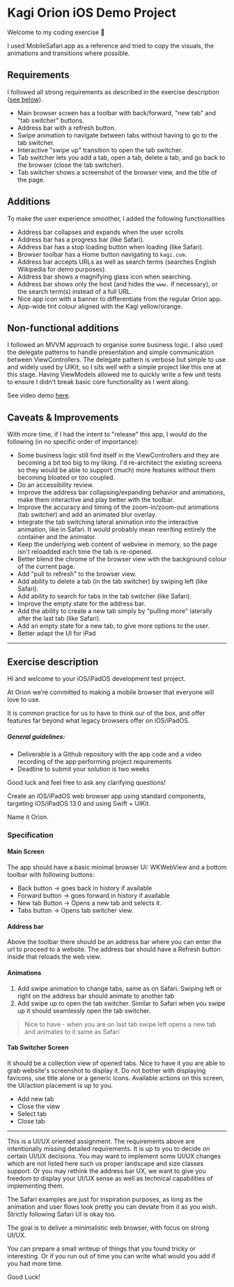 # Kagi Orion iOS Demo Project

Welcome to my coding exercise 👋

I used MobileSafari.app as a reference and tried to copy the visuals, the animations and transitions where possible.

## Requirements
I followed all strong requirements as described in the exercise description ([see below](#exercise-description)).

- Main browser screen has a toolbar with back/forward, "new tab" and "tab switcher" buttons.
- Address bar with a refresh button.
- Swipe animation to navigate between tabs without having to go to the tab switcher.
- Interactive "swipe up" transition to open the tab switcher.
- Tab switcher lets you add a tab, open a tab, delete a tab, and go back to the browser (close the tab switcher).
- Tab switcher shows a screenshot of the browser view, and the title of the page.

## Additions
To make the user experience smoother, I added the following functionalities

- Address bar collapses and expands when the user scrolls
- Address bar has a progress bar (like Safari).
- Address bar has a stop loading button when loading (like Safari).
- Browser toolbar has a Home button navigating to `kagi.com`.
- Address bar accepts URLs as well as search terms (searches English Wikipedia for demo purposes).
- Address bar shows a magnifying glass icon when searching.
- Address bar shows only the host (and hides the `www.` if necessary), or the search term(s) instead of a full URL.
- Nice app icon with a banner to differentiate from the regular Orion app.
- App-wide tint colour aligned with the Kagi yellow/orange.

## Non-functional additions

I followed an MVVM approach to organise some business logic. I also used the delegate patterns to handle presentation and simple communication between ViewControllers. The delegate pattern is verbose but simple to use and widely used by UIKit, so I sits well with a simple project like this one at this stage. Having ViewModels allowed me to quickly write a few unit tests to ensure I didn't break basic core functionality as I went along.

See video demo [here](demo.mov).

## Caveats & Improvements
With more time, if I had the intent to "release" this app, I would do the following (in no specific order of importance):

- Some business logic still find itself in the ViewControllers and they are becoming a bit too big to my liking. I'd re-architect the existing screens so they would be able to support (much) more features without them becoming bloated or too coupled.
- Do an accessibility review.
- Improve the address bar collapsing/expanding behavior and animations, make them interactive and play better with the toolbar.
- Improve the accuracy and timing of the zoom-in/zoom-out animations (tab switcher) and add an animated blur overlay.
- Integrate the tab switching lateral animation into the interactive animation, like in Safari. It would probably mean rewriting entirely the container and the animator.
- Keep the underlying web content of webview in memory, so the page isn't reloadded each time the tab is re-opened.
- Better blend the chrome of the browser view with the background colour of the current page.
- Add "pull to refresh" to the browser view.
- Add ability to delete a tab (in the tab switcher) by swiping left (like Safari).
- Add ability to search for tabs in the tab switcher (like Safari).
- Improve the empty state for the address bar.
- Add the ability to create a new tab simply by "pulling more" laterally after the last tab (like Safari).
- Add an empty state for a new tab, to give more options to the user.
- Better adapt the UI for iPad

---

## Exercise description

Hi and welcome to your iOS/iPadOS development test project.

At Orion we’re committed to making a mobile browser that everyone will love to use.

It is common practice for us to have to think our of the box, and offer features far beyond what legacy browsers offer on iOS/iPadOS.

##### General guidelines:

- Deliverable is a Github repository with the app code and a video recording of the app performing project requirements
- Deadline to submit your solution is two weeks

Good luck and feel free to ask any clarifying questions!

Create an iOS/iPadOS web browser app using standard components, targeting iOS/iPadOS 13.0 and using Swift + UIKit.

Name it Orion.

### Specification

#### Main Screen

The app should have a basic minimal browser UI: WKWebView and a bottom toolbar with following buttons:

- Back button -> goes back in history if available
- Forward button -> goes forward in history if available
- New tab Button -> Opens a new tab and selects it.
- Tabs button -> Opens tab switcher view.

#### Address bar

Above the toolbar there should be an address bar where you can enter the url to proceed to a website.
The address bar should have a Refresh button inside that reloads the web view.

#### Animations

1. Add swipe animation to change tabs, same as on Safari. Swiping left or right on the address bar should animate to another tab
2. Add swipe up to open the tab switcher. Similar to Safari when you swipe up it should seamlessly open the tab switcher.

> Nice to have - when you are on last tab swipe left opens a new tab and animates to it same as Safari

#### Tab Switcher Screen

It should be a collection view of opened tabs.
Nice to have it you are able to grab website's screenshot to display it.
Do not bother with displaying favicons, use title alone or a generic icons.
Available actions on this screen, the UI/action placement is up to you.

- Add new tab
- Close the view
- Select tab
- Close tab

---

This is a UI/UX oriented assignment. The requirements above are intentionally missing detailed requirements.
It is up to you to decide on certain UI/UX decisions.
You may want to implement some UI/UX changes which are not listed here such us proper landscape and size classes support.
Or you may rethink the address bar UX, we want to give you freedom to display your UI/UX sense as well as technical capabilities of implementing them.

The Safari examples are just for inspiration purposes, as long as the animation and user flows look pretty you can deviate from it as you wish.
Strictly following Safari UI is okay too.

The goal is to deliver a minimalistic web browser, with focus on strong UI/UX.

You can prepare a small writeup of things that you found tricky or interesting.
Or if you run out of time you can write what would you add if you had more time.

Good Luck!